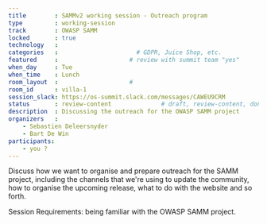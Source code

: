 ```yaml
---
title        : SAMMv2 working session - Outreach program
type         : working-session
track        : OWASP SAMM
locked       : true
technology   :
categories   :                      # GDPR, Juice Shop, etc.
featured     :                    # review with summit team "yes"
when_day     : Tue
when_time    : Lunch
room_layout  :                    #
room_id      : villa-1
session_slack: https://os-summit.slack.com/messages/CAWEU9CRM
status       : review-content              # draft, review-content, done
description  : Discussing the outreach for the OWASP SAMM project
organizers   :
    - Sebastien Deleersnyder
    - Bart De Win
participants:
    - you ?
---
```


Discuss how we want to organise and prepare outreach for the SAMM project, including the channels that we're using to update the community, how to organise the upcoming release, what to do with the website and so forth.

Session Requirements: being familiar with the OWASP SAMM project.
